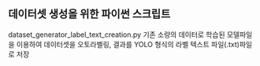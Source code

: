 데이터셋 생성을 위한 파이썬 스크립트
---------------------------------------------------------
dataset_generator_label_text_creation.py
기존 소량의 데이터로 학습된 모델파일을 이용하여 데이터셋을 오토라벨링, 결과를 YOLO 형식의 라벨 텍스트 파일(.txt)파일로 저장
